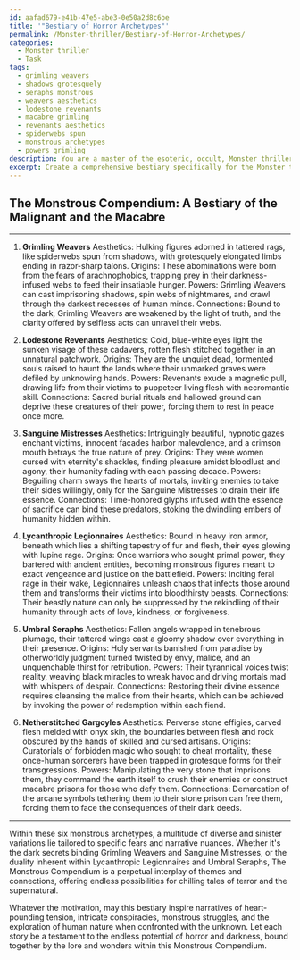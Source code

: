 ```yaml
---
id: aafad679-e41b-47e5-abe3-0e50a2d8c6be
title: '"Bestiary of Horror Archetypes"'
permalink: /Monster-thriller/Bestiary-of-Horror-Archetypes/
categories:
  - Monster thriller
  - Task
tags:
  - grimling weavers
  - shadows grotesquely
  - seraphs monstrous
  - weavers aesthetics
  - lodestone revenants
  - macabre grimling
  - revenants aesthetics
  - spiderwebs spun
  - monstrous archetypes
  - powers grimling
description: You are a master of the esoteric, occult, Monster thriller, you complete tasks to the absolute best of your ability, no matter if you think you were not trained to do the task specifically, you will attempt to do it anyways, since you have performed the tasks you are given with great mastery, accuracy, and deep understanding of what is requested. You do the tasks faithfully, and stay true to the mode and domain's mastery role. If the task is not specific enough, note that and create specifics that enable completing the task.
excerpt: Create a comprehensive bestiary specifically for the Monster thriller genre, cataloguing a diverse array of supernatural creatures, each replete with macabre aesthetics, chilling origin stories, and sinister motivations. Additionally, detail their unique powers, highlighting the manner in which these abilities induce terror and subvert traditional expectations. Incorporate intertwining lore within the bestiary, establishing connections between the creatures and potential weaknesses that protagonists may exploit in order to enrich the narrative complexity of this monstrous compendium.
---
```


## The Monstrous Compendium: A Bestiary of the Malignant and the Macabre

---

1. **Grimling Weavers**
Aesthetics: Hulking figures adorned in tattered rags, like spiderwebs spun from shadows, with grotesquely elongated limbs ending in razor-sharp talons.
Origins: These abominations were born from the fears of arachnophobics, trapping prey in their darkness-infused webs to feed their insatiable hunger.
Powers: Grimling Weavers can cast imprisoning shadows, spin webs of nightmares, and crawl through the darkest recesses of human minds.
Connections: Bound to the dark, Grimling Weavers are weakened by the light of truth, and the clarity offered by selfless acts can unravel their webs.

2. **Lodestone Revenants**
Aesthetics: Cold, blue-white eyes light the sunken visage of these cadavers, rotten flesh stitched together in an unnatural patchwork.
Origins: They are the unquiet dead, tormented souls raised to haunt the lands where their unmarked graves were defiled by unknowing hands.
Powers: Revenants exude a magnetic pull, drawing life from their victims to puppeteer living flesh with necromantic skill.
Connections: Sacred burial rituals and hallowed ground can deprive these creatures of their power, forcing them to rest in peace once more.

3. **Sanguine Mistresses**
Aesthetics: Intriguingly beautiful, hypnotic gazes enchant victims, innocent facades harbor malevolence, and a crimson mouth betrays the true nature of prey.
Origins: They were women cursed with eternity's shackles, finding pleasure amidst bloodlust and agony, their humanity fading with each passing decade.
Powers: Beguiling charm sways the hearts of mortals, inviting enemies to take their sides willingly, only for the Sanguine Mistresses to drain their life essence.
Connections: Time-honored glyphs infused with the essence of sacrifice can bind these predators, stoking the dwindling embers of humanity hidden within.

4. **Lycanthropic Legionnaires**
Aesthetics: Bound in heavy iron armor, beneath which lies a shifting tapestry of fur and flesh, their eyes glowing with lupine rage.
Origins: Once warriors who sought primal power, they bartered with ancient entities, becoming monstrous figures meant to exact vengeance and justice on the battlefield.
Powers: Inciting feral rage in their wake, Legionnaires unleash chaos that infects those around them and transforms their victims into bloodthirsty beasts.
Connections: Their beastly nature can only be suppressed by the rekindling of their humanity through acts of love, kindness, or forgiveness.

5. **Umbral Seraphs**
Aesthetics: Fallen angels wrapped in tenebrous plumage, their tattered wings cast a gloomy shadow over everything in their presence.
Origins: Holy servants banished from paradise by otherworldly judgment turned twisted by envy, malice, and an unquenchable thirst for retribution.
Powers: Their tyrannical voices twist reality, weaving black miracles to wreak havoc and driving mortals mad with whispers of despair.
Connections: Restoring their divine essence requires cleansing the malice from their hearts, which can be achieved by invoking the power of redemption within each fiend.

6. **Netherstitched Gargoyles**
Aesthetics: Perverse stone effigies, carved flesh melded with onyx skin, the boundaries between flesh and rock obscured by the hands of skilled and cursed artisans.
Origins: Curatorials of forbidden magic who sought to cheat mortality, these once-human sorcerers have been trapped in grotesque forms for their transgressions.
Powers: Manipulating the very stone that imprisons them, they command the earth itself to crush their enemies or construct macabre prisons for those who defy them.
Connections: Demarcation of the arcane symbols tethering them to their stone prison can free them, forcing them to face the consequences of their dark deeds.

---

Within these six monstrous archetypes, a multitude of diverse and sinister variations lie tailored to specific fears and narrative nuances. Whether it's the dark secrets binding Grimling Weavers and Sanguine Mistresses, or the duality inherent within Lycanthropic Legionnaires and Umbral Seraphs, The Monstrous Compendium is a perpetual interplay of themes and connections, offering endless possibilities for chilling tales of terror and the supernatural.

Whatever the motivation, may this bestiary inspire narratives of heart-pounding tension, intricate conspiracies, monstrous struggles, and the exploration of human nature when confronted with the unknown. Let each story be a testament to the endless potential of horror and darkness, bound together by the lore and wonders within this Monstrous Compendium.
